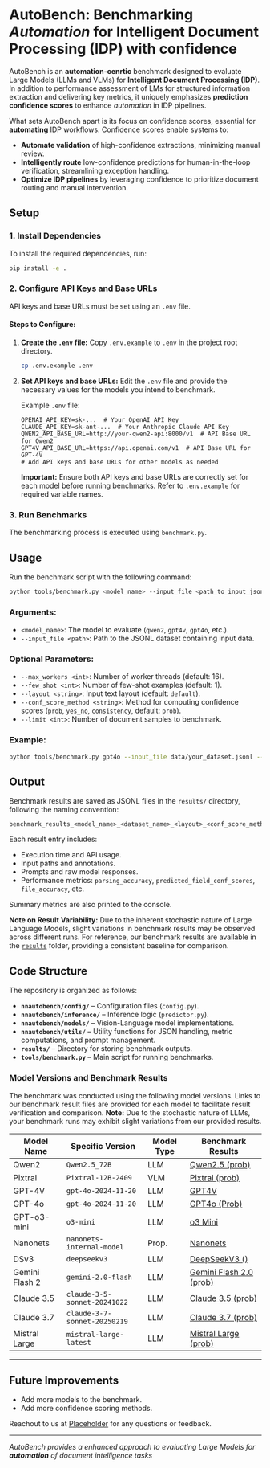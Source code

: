 # AutoBench: Benchmarking *Automation* for Intelligent Document Processing (IDP) with confidence

AutoBench is an **automation-cenrtic** benchmark designed to evaluate Large Models (LLMs and VLMs) for **Intelligent Document Processing (IDP)**.  
In addition to performance assessment of LMs for structured information extraction and delivering key metrics, it uniquely emphasizes **prediction confidence scores** to enhance *automation* in IDP pipelines. 

What sets AutoBench apart is its focus on confidence scores, essential for **automating** IDP workflows. Confidence scores enable systems to:

*   **Automate validation** of high-confidence extractions, minimizing manual review.
*   **Intelligently route** low-confidence predictions for human-in-the-loop verification, streamlining exception handling.
*   **Optimize IDP pipelines** by leveraging confidence to prioritize document routing and manual intervention.


## Setup

### 1. Install Dependencies

To install the required dependencies, run:

```bash
pip install -e .
```

### 2. Configure API Keys and Base URLs

API keys and base URLs must be set using an `.env` file.

#### Steps to Configure:

1. **Create the `.env` file:** Copy `.env.example` to `.env` in the project root directory.
    ```bash
    cp .env.example .env
    ```
2. **Set API keys and base URLs:** Edit the `.env` file and provide the necessary values for the models you intend to benchmark.

    Example `.env` file:
    ```
    OPENAI_API_KEY=sk-...  # Your OpenAI API Key
    CLAUDE_API_KEY=sk-ant-...  # Your Anthropic Claude API Key
    QWEN2_API_BASE_URL=http://your-qwen2-api:8000/v1  # API Base URL for Qwen2
    GPT4V_API_BASE_URL=https://api.openai.com/v1  # API Base URL for GPT-4V
    # Add API keys and base URLs for other models as needed
    ```

    **Important:** Ensure both API keys and base URLs are correctly set for each model before running benchmarks. Refer to `.env.example` for required variable names.

### 3. Run Benchmarks

The benchmarking process is executed using `benchmark.py`.

## Usage

Run the benchmark script with the following command:

```bash
python tools/benchmark.py <model_name> --input_file <path_to_input_jsonl_file> [options]
```

### Arguments:

- `<model_name>`: The model to evaluate (`qwen2`, `gpt4v`, `gpt4o`, etc.).
- `--input_file <path>`: Path to the JSONL dataset containing input data.

### Optional Parameters:

- `--max_workers <int>`: Number of worker threads (default: 16).
- `--few_shot <int>`: Number of few-shot examples (default: 1).
- `--layout <string>`: Input text layout (default: `default`).
- `--conf_score_method <string>`: Method for computing confidence scores (`prob`, `yes_no`, `consistency`, default: `prob`).
- `--limit <int>`: Number of document samples to benchmark.

### Example:

```bash
python tools/benchmark.py gpt4o --input_file data/your_dataset.jsonl --max_workers 32 --few_shot 1 --conf_score_method prob --limit 10
```

## Output

Benchmark results are saved as JSONL files in the `results/` directory, following the naming convention:

```
benchmark_results_<model_name>_<dataset_name>_<layout>_<conf_score_method>_<timestamp>.jsonl
```

Each result entry includes:

- Execution time and API usage.
- Input paths and annotations.
- Prompts and raw model responses.
- Performance metrics: `parsing_accuracy`, `predicted_field_conf_scores`, `file_accuracy`, etc.

Summary metrics are also printed to the console.

**Note on Result Variability:** Due to the inherent stochastic nature of Large Language Models, slight variations in benchmark results may be observed across different runs. For reference, our benchmark results are available in the [`results`](results/) folder, providing a consistent baseline for comparison.

## Code Structure

The repository is organized as follows:

- **`nnautobench/config/`** – Configuration files (`config.py`).
- **`nnautobench/inference/`** – Inference logic (`predictor.py`).
- **`nnautobench/models/`** – Vision-Language model implementations.
- **`nnautobench/utils/`** – Utility functions for JSON handling, metric computations, and prompt management.
- **`results/`** – Directory for storing benchmark outputs.
- **`tools/benchmark.py`** – Main script for running benchmarks.

### Model Versions and Benchmark Results

The benchmark was conducted using the following model versions. Links to our benchmark result files are provided for each model to facilitate result verification and comparison.  **Note:** Due to the stochastic nature of LLMs, your benchmark runs may exhibit slight variations from our provided results.

| Model Name      | Specific Version                | Model Type | Benchmark Results                                                                 |
|-----------------|---------------------------------|------------|-----------------------------------------------------------------------------------|
| Qwen2           | `Qwen2.5_72B`                   | LLM        | [Qwen2.5 (prob)](results/qwen_prob.jsonl) |
| Pixtral         | `Pixtral-12B-2409`              | VLM        | [Pixtral (prob)](results/pixtral_prob.jsonl) |
| GPT-4V          | `gpt-4o-2024-11-20`             | LLM        | [GPT4V](results/gpt_logits.jsonl)   |
| GPT-4o          | `gpt-4o-2024-11-20`             | LLM        | [GPT4o (Prob)](results/gpt4o_prob.jsonl)   |
| GPT-o3-mini     | `o3-mini`                       | LLM        | [o3 Mini ]() |
| Nanonets        | `nanonets-internal-model`       | Prop.      | [Nanonets](results/nanonets.jsonl)   |
| DSv3            | `deepseekv3`                    | LLM        | [DeepSeekV3 ()]()     |
| Gemini Flash 2  | `gemini-2.0-flash`              | LLM        | [Gemini Flash 2.0 (prob)](results/gemini_prob.jsonl)   |
| Claude 3.5      | `claude-3-5-sonnet-20241022`    | LLM        | [Claude 3.5 (prob)](results/claude_35_prob.jsonl) |
| Claude 3.7      | `claude-3-7-sonnet-20250219`    | LLM        | [Claude 3.7 (prob)](results/claude_37_prob.jsonl) |
| Mistral Large   | `mistral-large-latest`          | LLM        | [Mistral Large (prob)]() |


---

## Future Improvements

- Add more models to the benchmark.
- Add more confidence scoring methods.

Reachout to us at [Placeholder](mailto:benchmarks@nanonets.com) for any questions or feedback.

---

*AutoBench provides a enhanced approach to evaluating Large Models for **automation** of document intelligence tasks*